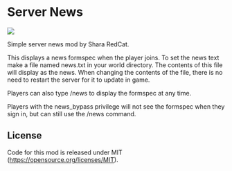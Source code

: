 Server News
===

![](https://github.com/pandorabox-io/server_news/workflows/luacheck/badge.svg)

Simple server news mod by Shara RedCat.

This displays a news formspec when the player joins. To set the news text make a file named news.txt in your world directory. The contents of this file will display as the news. When changing the contents of the file, there is no need to restart the server for it to update in game.

Players can also type /news to display the formspec at any time.

Players with the news_bypass privilege will not see the formspec when they sign in, but can still use the /news command.


License
-------

Code for this mod is released under MIT (https://opensource.org/licenses/MIT).
